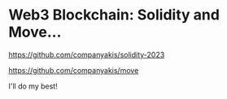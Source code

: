 # Web3 Blockchain: Solidity and Move...

https://github.com/companyakis/solidity-2023

https://github.com/companyakis/move

I'll do my best!
